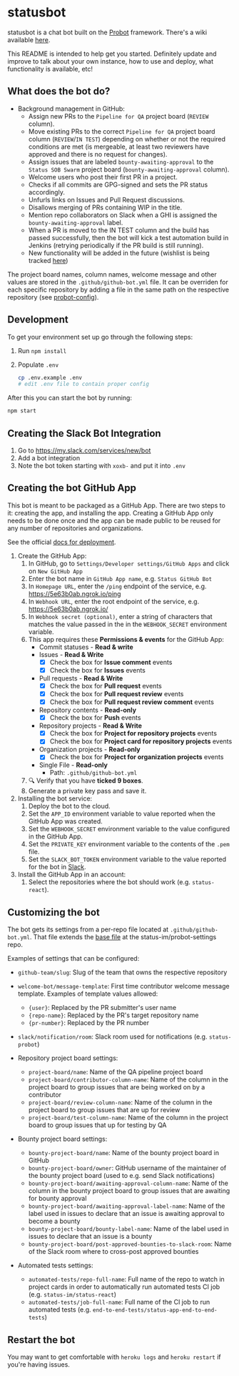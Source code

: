 # statusbot

statusbot is a chat bot built on the [Probot][probot] framework. There's a wiki available [here][wiki].

This README is intended to help get you started. Definitely update and improve
to talk about your own instance, how to use and deploy, what functionality is
available, etc!

[probot]: https://probot.github.io/docs/deployment/
[wiki]: https://wiki.status.im/GitHub_bot

## What does the bot do?

- Background management in GitHub:
  - Assign new PRs to the `Pipeline for QA` project board (`REVIEW` column).
  - Move existing PRs to the correct `Pipeline for QA` project board column (`REVIEW`/`IN TEST`) depending on whether or not the required conditions are met (is mergeable, at least two reviewers have approved and there is no request for changes).
  - Assign issues that are labeled `bounty-awaiting-approval` to the `Status SOB Swarm` project board (`bounty-awaiting-approval` column).
  - Welcome users who post their first PR in a project.
  - Checks if all commits are GPG-signed and sets the PR status accordingly.
  - Unfurls links on Issues and Pull Request discussions.
  - Disallows merging of PRs containing WIP in the title.
  - Mention repo collaborators on Slack when a GHI is assigned the `bounty-awaiting-approval` label.
  - When a PR is moved to the IN TEST column and the build has passed successfully, then the bot will kick a test automation build in Jenkins (retrying periodically if the PR build is still running).
  - New functionality will be added in the future (wishlist is being tracked [here](https://docs.google.com/document/d/19NZEJ453av-owAEBXcIPjavbGKMBFlfVcwsuQ_ORzR4/))

The project board names, column names, welcome message and other values are stored in the `.github/github-bot.yml` file. It can be overriden for each specific repository by adding a file in the same path on the respective repository (see [probot-config](https://github.com/getsentry/probot-config)).

## Development

To get your environment set up go through the following steps:

1. Run `npm install`
2. Populate `.env`

   ```sh
   cp .env.example .env
   # edit .env file to contain proper config
   ```

After this you can start the bot by running:
```sh
npm start
```

## Creating the Slack Bot Integration

1. Go to https://my.slack.com/services/new/bot
2. Add a bot integration
3. Note the bot token starting with `xoxb-` and put it into `.env`

## Creating the bot GitHub App

This bot is meant to be packaged as a GitHub App. There are two steps to it: creating the app, and installing the app. Creating a GitHub App only needs to be done once and the app can be made public to be reused for any number of repositories and organizations.

See the official [docs for deployment](https://probot.github.io/docs/deployment/).

1. Create the GitHub App:
    1. In GitHub, go to `Settings/Developer settings/GitHub Apps` and click on `New GitHub App`
    1. Enter the bot name in `GitHub App name`, e.g. `Status GitHub Bot`
    1. In `Homepage URL`, enter the `/ping` endpoint of the service, e.g. https://5e63b0ab.ngrok.io/ping
    1. In `Webhook URL`, enter the root endpoint of the service, e.g. https://5e63b0ab.ngrok.io/
    1. In `Webhook secret (optional)`, enter a string of characters that matches the value passed in the in the `WEBHOOK_SECRET` environment variable.
    1. This app requires these **Permissions & events** for the GitHub App:
        - Commit statuses - **Read & write**
        - Issues - **Read & Write**
            - [x] Check the box for **Issue comment** events
            - [x] Check the box for **Issues** events
        - Pull requests - **Read & Write**
            - [x] Check the box for **Pull request** events
            - [x] Check the box for **Pull request review** events
            - [x] Check the box for **Pull request review comment** events
        - Repository contents - **Read-only**
            - [x] Check the box for **Push** events
        - Repository projects - **Read & Write**
            - [x] Check the box for **Project for repository projects** events
            - [x] Check the box for **Project card for repository projects** events
        - Organization projects - **Read-only**
            - [x] Check the box for **Project for organization projects** events
        - Single File - **Read-only**
            - Path: `.github/github-bot.yml`
    1. 🔍  Verify that you have **ticked 9 boxes**.
    1. Generate a private key pass and save it.
1. Installing the bot service:
    1. Deploy the bot to the cloud.
    1. Set the `APP_ID` environment variable to value reported when the GitHub App was created.
    1. Set the `WEBHOOK_SECRET` environment variable to the value configured in the GitHub App.
    1. Set the `PRIVATE_KEY` environment variable to the contents of the `.pem` file.
    1. Set the `SLACK_BOT_TOKEN` environment variable to the value reported for the bot in [Slack](https://status-im.slack.com/apps/).
1. Install the GitHub App in an account:
    1. Select the repositories where the bot should work (e.g. `status-react`).

## Customizing the bot

The bot gets its settings from a per-repo file located at `.github/github-bot.yml`. That file extends the [base file](https://github.com/status-im/probot-settings/blob/master/.github/github-bot.yml) at the status-im/probot-settings repo.

Examples of settings that can be configured:

- `github-team/slug`: Slug of the team that owns the respective repository
- `welcome-bot/message-template`: First time contributor welcome message template. Examples of template values allowed:

  - `{user}`: Replaced by the PR submitter's user name
  - `{repo-name}`: Replaced by the PR's target repository name
  - `{pr-number}`: Replaced by the PR number

- `slack/notification/room`: Slack room used for notifications (e.g. `status-probot`)

- Repository project board settings:

  - `project-board/name`: Name of the QA pipeline project board
  - `project-board/contributor-column-name`: Name of the column in the project board to group issues that are being worked on by a contributor
  - `project-board/review-column-name`: Name of the column in the project board to group issues that are up for review
  - `project-board/test-column-name`: Name of the column in the project board to group issues that up for testing by QA

- Bounty project board settings:

  - `bounty-project-board/name`: Name of the bounty project board in GitHub
  - `bounty-project-board/owner`: GitHub username of the maintainer of the bounty project board (used to e.g. send Slack notifications)
  - `bounty-project-board/awaiting-approval-column-name`: Name of the column in the bounty project board to group issues that are awaiting for bounty approval
  - `bounty-project-board/awaiting-approval-label-name`: Name of the label used in issues to declare that an issue is awaiting approval to become a bounty
  - `bounty-project-board/bounty-label-name`: Name of the label used in issues to declare that an issue is a bounty
  - `bounty-project-board/post-approved-bounties-to-slack-room`: Name of the Slack room where to cross-post approved bounties 

- Automated tests settings:
  - `automated-tests/repo-full-name`: Full name of the repo to watch in project cards in order to automatically run automated tests CI job (e.g. `status-im/status-react`)
  - `automated-tests/job-full-name`: Full name of the CI job to run automated tests (e.g. `end-to-end-tests/status-app-end-to-end-tests`)

## Restart the bot

You may want to get comfortable with `heroku logs` and `heroku restart` if
you're having issues.
